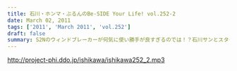 ```yaml
---
title: 石川・ホンマ・ぶるんのBe-SIDE Your Life! vol.252-2
date: March 02, 2011
tags: ['2011', 'March 2011', 'vol.252']
draft: false
summary: S2Nのウィンドブレーカーが何気に使い勝手が良すぎるのでは！？石川サンとスタート前にそんなお話。NAMAEもミドルウェアとしてこの時期大活躍中。着こんで銀座を闊歩しています。NAMAE
---
```


http://project-phi.ddo.jp/ishikawa/ishikawa252_2.mp3
